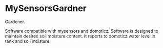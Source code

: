 # MySensorsGardner

Gardener.

Software compatible with mysensors and domoticz.
Software is designed to maintain desired soil moisture content.
It reports to domoticz water level in tank and soil moisture.
